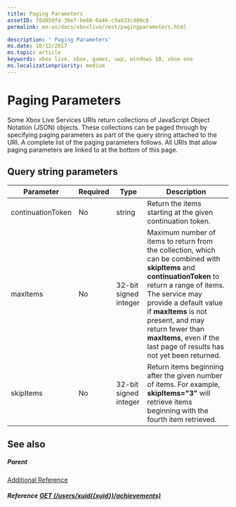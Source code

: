 ```yaml
---
title: Paging Parameters
assetID: f8d059fd-30e7-be60-0a46-c9a833c400c6
permalink: en-us/docs/xboxlive/rest/pagingparameters.html

description: ' Paging Parameters'
ms.date: 10/12/2017
ms.topic: article
keywords: xbox live, xbox, games, uwp, windows 10, xbox one
ms.localizationpriority: medium
---
```

# Paging Parameters
 
Some Xbox Live Services URIs return collections of JavaScript Object Notation (JSON) objects. These collections can be paged through by specifying paging parameters as part of the query string attached to the URI. A complete list of the paging parameters follows. All URIs that allow paging parameters are linked to at the bottom of this page.
 
<a id="ID4E2"></a>

 
## Query string parameters 
 
| Parameter| Required| Type| Description| 
| --- | --- | --- | --- | 
| continuationToken| No| string| Return the items starting at the given continuation token. | 
| maxItems| No| 32-bit signed integer| Maximum number of items to return from the collection, which can be combined with <b>skipItems</b> and <b>continuationToken</b> to return a range of items. The service may provide a default value if <b>maxItems</b> is not present, and may return fewer than <b>maxItems</b>, even if the last page of results has not yet been returned. | 
| skipItems| No| 32-bit signed integer| Return items beginning after the given number of items. For example, <b>skipItems="3"</b> will retrieve items beginning with the fourth item retrieved. | 
  
<a id="ID4EDD"></a>

 
## See also
 
<a id="ID4EFD"></a>

 
##### Parent  

[Additional Reference](atoc-xboxlivews-reference-additional.md)

  
<a id="ID4ERD"></a>

 
##### Reference  [GET (/users/xuid({xuid})/achievements)](../uri/achievements/uri-achievementsusersxuidachievementsgetv2.md)

   